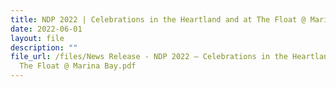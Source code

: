 ```yaml
---
title: NDP 2022 | Celebrations in the Heartland and at The Float @ Marina Bay
date: 2022-06-01
layout: file
description: ""
file_url: /files/News Release - NDP 2022 – Celebrations in the Heartlands and at
  The Float @ Marina Bay.pdf
---
```

